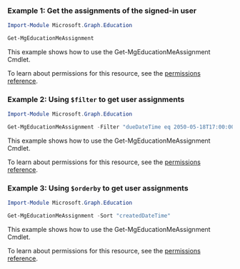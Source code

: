 ### Example 1: Get the assignments of the signed-in user

```powershell
Import-Module Microsoft.Graph.Education

Get-MgEducationMeAssignment
```
This example shows how to use the Get-MgEducationMeAssignment Cmdlet.

To learn about permissions for this resource, see the [permissions reference](/graph/permissions-reference).

### Example 2: Using <code>$filter</code> to get user assignments

```powershell
Import-Module Microsoft.Graph.Education

Get-MgEducationMeAssignment -Filter "dueDateTime eq 2050-05-18T17:00:00Z"
```
This example shows how to use the Get-MgEducationMeAssignment Cmdlet.

To learn about permissions for this resource, see the [permissions reference](/graph/permissions-reference).

### Example 3: Using <code>$orderby</code> to get user assignments

```powershell
Import-Module Microsoft.Graph.Education

Get-MgEducationMeAssignment -Sort "createdDateTime"
```
This example shows how to use the Get-MgEducationMeAssignment Cmdlet.

To learn about permissions for this resource, see the [permissions reference](/graph/permissions-reference).

